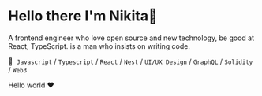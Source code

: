 <h1>Hello there I'm Nikita👋 </h1>

A frontend engineer who love open source and new technology, be good at React, TypeScript. is a man who insists on writing code.

💼&nbsp; <code>Javascript</code> / <code>Typescript</code> 
/ <code>React</code> / <code>Nest</code> / <code>UI/UX Design</code> 
/ <code>GraphQL</code> / <code>Solidity</code> / <code>Web3</code>

Hello world ❤
